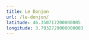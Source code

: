 ```yaml
---
title: Le Donjon
url: /le-donjon/
latitude: 46.350717200000005
longitude: 3.7932729000000003
---
```

